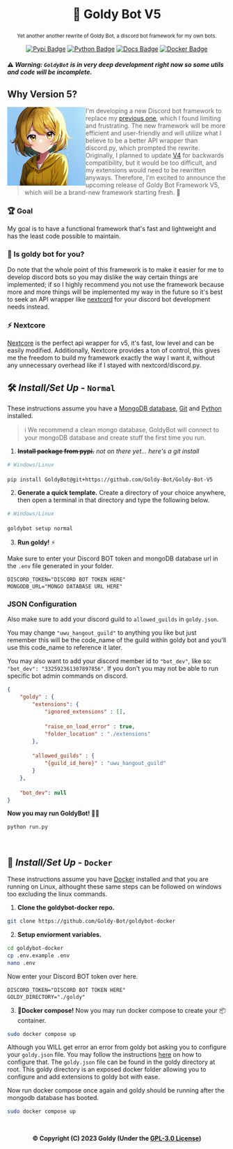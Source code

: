 <div align="center">

  # 💛 Goldy Bot V5
  
  <sub>Yet another another rewrite of Goldy Bot, a discord bot framework for my own bots.</sub>

  [![Pypi Badge](https://img.shields.io/pypi/v/GoldyBot?style=flat)](https://pypi.org/project/GoldyBot/ "We're on pypi!")
  [![Python Badge](https://img.shields.io/pypi/pyversions/GoldyBot?style=flat)](https://pypi.org/project/GoldyBot/ "Supported python versions.")
  [![Docs Badge](https://img.shields.io/static/v1?label=docs&message=Available&color=light-green)](https://goldybot.devgoldy.me/)
  [![Docker Badge](https://img.shields.io/docker/v/devgoldy/goldybot?label=docker)](https://hub.docker.com/r/devgoldy/goldybot "We're on docker!")
  
</div>

#### ⚠ *Warning: ``GoldyBot`` is in very deep development right now so some utils and code will be incomplete.*

<p align="right">


  <h2>Why Version 5?</h2>

  
  <img align="left" src="./assets/goldy_art/1.png" width="180"/>

  > I'm developing a new Discord bot framework to replace my [previous one](https://github.com/Goldy-Bot/Goldy-Bot-V4), which I found limiting and frustrating. The new framework will be more efficient and user-friendly and will utilize what I believe to be a better API wrapper than discord.py, which prompted the rewrite. Originally, I planned to update [V4](https://github.com/Goldy-Bot/Goldy-Bot-V4) for backwards compatibility, but it would be too difficult, and my extensions would need to be rewritten anyways. Therefore, I'm excited to announce the upcoming release of Goldy Bot Framework V5, which will be a brand-new framework starting fresh. 🍋

</p>

### 🏆 Goal
My goal is to have a functional framework that's fast and lightweight and has the least code possible to maintain. 

### 💛 Is goldy bot for you?
Do note that the whole point of this framework is to make it easier for me to develop discord bots so you may dislike the way certain things are implemented; if so I highly recommend you not use the framework because more and more things will be implemented my way in the future so it's best to seek an API wrapper like [nextcord](https://github.com/nextcord/nextcord) for your discord bot development needs instead.

### ⚡ Nextcore
[Nextcore](https://github.com/nextsnake/nextcore) is the perfect api wrapper for v5, it's fast, low level and can be easily modified. Additionally, Nextcore provides a ton of control, this gives me the freedom to build my framework exactly the way I want it, without any unnecessary overhead like if I stayed with nextcord/discord.py.

## 🛠 *Install/Set Up* - ``Normal``

These instructions assume you have a [MongoDB database](https://www.mongodb.com/), [Git](https://git-scm.com/) and [Python](https://www.python.org/) installed.

> ℹ We recommend a clean mongo database, GoldyBot will connect to your mongoDB database and create stuff the first time you run.

1. ~~**Install package from pypi.**~~ *not on there yet... here's a git install*
```sh
# Windows/Linux

pip install GoldyBot@git+https://github.com/Goldy-Bot/Goldy-Bot-V5
```

2. **Generate a quick template.**
Create a directory of your choice anywhere, then open a terminal in that directory and type the following below.
```sh
# Windows/Linux

goldybot setup normal
```

3. **Run goldy!** ⚡

Make sure to enter your Discord BOT token and mongoDB database url in the ``.env`` file generated in your folder.
```env
DISCORD_TOKEN="DISCORD BOT TOKEN HERE"
MONGODB_URL="MONGO DATABASE URL HERE"
```

### JSON Configuration

Also make sure to add your discord guild to ``allowed_guilds`` in ``goldy.json``.

You may change ``"uwu_hangout_guild"`` to anything you like but just remember this will be the code_name of the guild within goldy bot and you'll use this code_name to reference it later.

You may also want to add your discord member id to ``"bot_dev"``, like so: ``"bot_dev": "332592361307897856"``. If you don't you may not be able to run specific bot admin commands on discord.

```json
{
    "goldy" : {
        "extensions": {
            "ignored_extensions" : [],

            "raise_on_load_error" : true,
            "folder_location" : "./extensions"
        },

        "allowed_guilds" : {
            "{guild_id_here}" : "uwu_hangout_guild"
        }
    },

    "bot_dev": null
}
```

**Now you may run GoldyBot! 🌠✨**
```sh
python run.py
```

<br>

## 🐬 *Install/Set Up* - ``Docker``

These instructions assume you have [Docker](https://www.docker.com/) installed and that you are running on Linux, althought these same steps can be followed on windows too excluding the linux commands.

1. **Clone the goldybot-docker repo.**
```sh
git clone https://github.com/Goldy-Bot/goldybot-docker
```

2. **Setup enviorment variables.**
```sh
cd goldybot-docker
cp .env.example .env
nano .env
```

Now enter your Discord BOT token over here.
```env
DISCORD_TOKEN="DISCORD BOT TOKEN HERE"
GOLDY_DIRECTORY="./goldy"
```

3. **🐬Docker compose!**
Now you may run docker compose to create your 📦container.
```sh
sudo docker compose up
```

Although you WILL get error an error from goldy bot asking you to configure your ``goldy.json`` file. You may follow the instructions [here](https://github.com/Goldy-Bot/Goldy-Bot-V5#json-configuration) on how to configure that. The ``goldy.json`` file can be found in the goldy directory at root. This goldy directory is an exposed docker folder allowing you to configure and add extensions to goldy bot with ease.

Now run docker compose once again and goldy should be running after the mongodb database has booted.
```sh
sudo docker compose up
```

<br>

<div align="center">

  **© Copyright (C) 2023 Goldy (Under the [GPL-3.0 License](LICENSE))**

</div>
